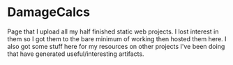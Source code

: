 # DamageCalcs
Page that I upload all my half finished static web projects.
I lost interest in them so I got them to the bare minimum of working then hosted them here.
I also got some stuff here for my resources on other projects I've been doing that have generated useful/interesting artifacts.
